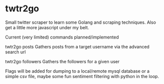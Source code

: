 # twtr2go
Small twitter scraper to learn some Golang and scraping techniques. Also get a little more javascript under my belt.

Current (very limited) commands planned/implemented

twtr2go posts <username>
  Gathers posts from a target username via the advanced search url
  
twtr2go followers <username>
  Gathers the followers for a given user
  
Flags will be added for dumping to a local/remote mysql database or a simple csv file, maybe some fun sentiment filtering with python in the loop.
